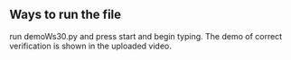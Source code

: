 ## Ways to run the file

run demoWs30.py and press start and begin typing.
The demo of correct verification is shown in the uploaded video.

